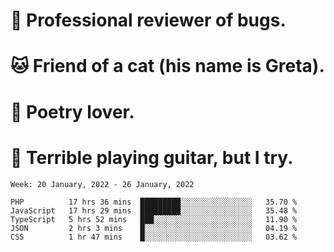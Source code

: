 # 🐛 Professional reviewer of bugs.
# 🐱 Friend of a cat (his name is Greta).
# 📜 Poetry lover.
# 🎸 Terrible playing guitar, but I try.

<!--START_SECTION:waka-->
```text
Week: 20 January, 2022 - 26 January, 2022

PHP          17 hrs 36 mins  █████████░░░░░░░░░░░░░░░░   35.70 % 
JavaScript   17 hrs 29 mins  █████████░░░░░░░░░░░░░░░░   35.48 % 
TypeScript   5 hrs 52 mins   ███░░░░░░░░░░░░░░░░░░░░░░   11.90 % 
JSON         2 hrs 3 mins    █░░░░░░░░░░░░░░░░░░░░░░░░   04.19 % 
CSS          1 hr 47 mins    █░░░░░░░░░░░░░░░░░░░░░░░░   03.62 % 
```
<!--END_SECTION:waka-->
